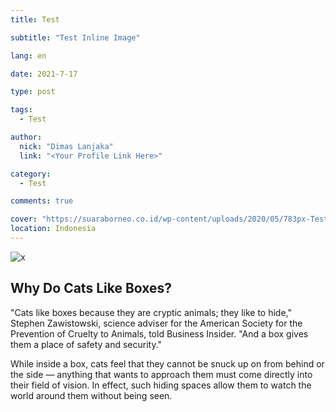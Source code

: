 ```yaml
---
title: Test

subtitle: "Test Inline Image"

lang: en

date: 2021-7-17

type: post

tags:
  - Test

author:
  nick: "Dimas Lanjaka"
  link: "<Your Profile Link Here>"

category:
  - Test

comments: true

cover: "https://suaraborneo.co.id/wp-content/uploads/2020/05/783px-Test-Logo.svg_.png"
location: Indonesia
---
```


<!--suppress HtmlUnknownTarget -->
<link rel="stylesheet" href="/scss/inline-image.css" media="all" />

<div class="container-box">
  <img class="container-box-image" src="https://mtdata.ru/u7/photo53A0/20946911428-0/original.jpg#20946911428" alt="x">
  <div class="container-box-text">
    <h2>Why Do Cats Like Boxes?</h2>
    <p>"Cats like boxes because they are cryptic animals; they like to hide," Stephen Zawistowski, science adviser for the American Society for the Prevention of Cruelty to Animals, told Business Insider. "And a box gives them a place of safety and security."</p>
    <p>While inside a box, cats feel that they cannot be snuck up on from behind or the side — anything that wants to approach them must come directly into their field of vision. In effect, such hiding spaces allow them to watch the world around them without being seen.</p>
  </div>
</div>
